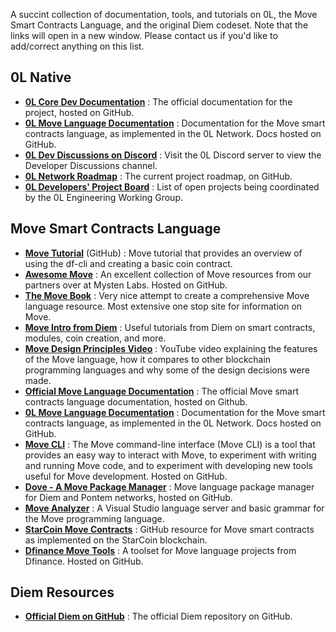 
A succint collection of documentation, tools, and tutorials on 0L, the Move Smart Contracts Language, and the original Diem codeset. Note that the links will open in a new window. Please contact us if you'd like to add/correct anything on this list.







## 0L Native




* **[0L Core Dev Documentation](https://github.com/0LNetworkCommunity/libra/tree/main/ol/documentation/core-devs)** : The official documentation for the project, hosted on GitHub.
* **[0L Move Language Documentation](https://github.com/0LNetworkCommunity/libra/tree/main/ol/documentation/move-dev)** : Documentation for the Move smart contracts language, as implemented in the 0L Network. Docs hosted on GitHub.
* **[0L Dev Discussions on Discord](https://discord.gg/5JgdYka2nE)** : Visit the 0L Discord server to view the Developer Discussions channel.
* **[0L Network Roadmap](https://github.com/0LNetworkCommunity/libra/wiki)** : The current project roadmap, on GitHub.
* **[0L Developers' Project Board](https://github.com/0LNetworkCommunity/libra/projects/6)** : List of open projects being coordinated by the 0L Engineering Working Group.




## Move Smart Contracts Language




* **[Move Tutorial](https://github.com/diem/move/tree/main/language/documentation/tutorial#Step0)** (GitHub) : Move tutorial that provides an overview of using the df\-cli and creating a basic coin contract.
* **[Awesome Move](https://github.com/MystenLabs/awesome-move)** : An excellent collection of Move resources from our partners over at Mysten Labs. Hosted on GitHub.
* **[The Move Book](https://move-book.com/)** : Very nice attempt to create a comprehensive Move language resource. Most extensive one stop site for information on Move.
* **[Move Intro from Diem](https://developers.diem.com/docs/welcome-to-diem/#write-smart-contracts)** : Useful tutorials from Diem on smart contracts, modules, coin creation, and more.
* **[Move Design Principles Video](https://www.youtube.com/watch?v=EG2-7bQNPv4)** : YouTube video explaining the features of the Move language, how it compares to other blockchain programming languages and why some of the design decisions were made.
* **[Official Move Language Documentation](https://diem.github.io/move)** : The official Move smart contracts language documentation, hosted on Github.
* **[0L Move Language Documentation](https://github.com/0LNetworkCommunity/libra/tree/main/ol/documentation/move-dev)** : Documentation for the Move smart contracts language, as implemented in the 0L Network. Docs hosted on GitHub.
* **[Move CLI](https://github.com/diem/move/tree/main/language/tools/move-cli)** : The Move command\-line interface (Move CLI) is a tool that provides an easy way to interact with Move, to experiment with writing and running Move code, and to experiment with developing new tools useful for Move development. Hosted on GitHub.
* **[Dove \- A Move Package Manager](https://github.com/pontem-network/dove#dove)** : Move language package manager for Diem and Pontem networks, hosted on GitHub.
* **[Move Analyzer](https://marketplace.visualstudio.com/items?itemName=move.move-analyzer)** : A Visual Studio language server and basic grammar for the Move programming language.
* **[StarCoin Move Contracts](https://github.com/starcoinorg/starcoin/tree/master/vm/stdlib/sources)** : GitHub resource for Move smart contracts as implemented on the StarCoin blockchain.
* **[Dfinance Move Tools](https://github.com/dfinance/move-tools)** : A toolset for Move language projects from Dfinance. Hosted on GitHub.




## Diem Resources




* **[Official Diem on GitHub](https://github.com/diem/diem)** : The official Diem repository on GitHub.








